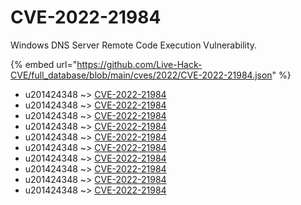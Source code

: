 # CVE-2022-21984

Windows DNS Server Remote Code Execution Vulnerability.

{% embed url="https://github.com/Live-Hack-CVE/full_database/blob/main/cves/2022/CVE-2022-21984.json" %}


* u201424348 ~> [CVE-2022-21984](https://www.alice-snow.ru/2022/database/cve-2022-21984/cve-2022-21984-u201424348)
* u201424348 ~> [CVE-2022-21984](https://www.alice-snow.ru/2022/database/cve-2022-21984/cve-2022-21984-u201424348)
* u201424348 ~> [CVE-2022-21984](https://www.alice-snow.ru/2022/database/cve-2022-21984/cve-2022-21984-u201424348)
* u201424348 ~> [CVE-2022-21984](https://www.alice-snow.ru/2022/database/cve-2022-21984/cve-2022-21984-u201424348)
* u201424348 ~> [CVE-2022-21984](https://www.alice-snow.ru/2022/database/cve-2022-21984/cve-2022-21984-u201424348)
* u201424348 ~> [CVE-2022-21984](https://www.alice-snow.ru/2022/database/cve-2022-21984/cve-2022-21984-u201424348)
* u201424348 ~> [CVE-2022-21984](https://www.alice-snow.ru/2022/database/cve-2022-21984/cve-2022-21984-u201424348)
* u201424348 ~> [CVE-2022-21984](https://www.alice-snow.ru/2022/database/cve-2022-21984/cve-2022-21984-u201424348)
* u201424348 ~> [CVE-2022-21984](https://www.alice-snow.ru/2022/database/cve-2022-21984/cve-2022-21984-u201424348)
* u201424348 ~> [CVE-2022-21984](https://www.alice-snow.ru/2022/database/cve-2022-21984/cve-2022-21984-u201424348)